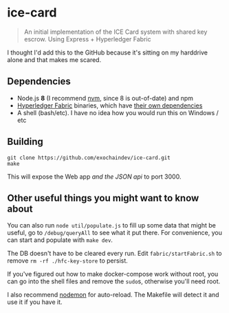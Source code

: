 # ice-card

> An initial implementation of the ICE Card system with shared key escrow. Using
Express + Hyperledger Fabric

I thought I'd add this to the GitHub because it's sitting on my harddrive alone
and that makes me scared.

## Dependencies

 - Node.js **8** (I recommend [nvm](https://github.com/creationix/nvm), since 8
   is out-of-date) and npm
 - [Hyperledger Fabric](https://hyperledger-fabric.readthedocs.io/en/release-1.1/samples.html#binaries)
   binaries, which have
   [their own dependencies](https://hyperledger-fabric.readthedocs.io/en/release-1.1/prereqs.html)
 - A shell (bash/etc). I have no idea how you would run this on Windows / etc

## Building

    git clone https://github.com/exochaindev/ice-card.git
    make

This will expose the Web app *and the JSON api* to port 3000.

## Other useful things you might want to know about

You can also run `node util/populate.js` to fill up some data that might be
useful, go to `/debug/queryAll` to see what it put there. For convenience, you
can start and populate with `make dev`.

The DB doesn't have to be cleared every run. Edit `fabric/startFabric.sh` to
remove `rm -rf ./hfc-key-store` to persist.

If you've figured out how to make docker-compose work without root, you can go
into the shell files and remove the `sudo`s, otherwise you'll need root.

I also recommend [nodemon](https://github.com/remy/nodemon) for auto-reload.
The Makefile will detect it and use it if you have it.

